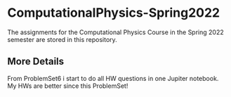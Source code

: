 # ComputationalPhysics-Spring2022
The assignments for the Computational Physics Course in the Spring 2022 semester are stored in this repository.

## More Details
From ProblemSet6 i start to do all HW questions in one Jupiter notebook. My HWs are better since this ProblemSet!
